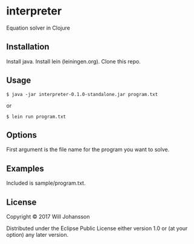 # interpreter

Equation solver in Clojure

## Installation

Install java.
Install lein (leiningen.org).
Clone this repo.

## Usage

    $ java -jar interpreter-0.1.0-standalone.jar program.txt

or

    $ lein run program.txt

## Options

First argument is the file name for the program you want to solve.

## Examples

Included is sample/program.txt.

## License

Copyright © 2017 Will Johansson

Distributed under the Eclipse Public License either version 1.0 or (at
your option) any later version.
